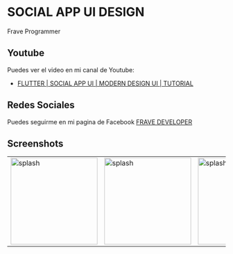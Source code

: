 # SOCIAL APP UI DESIGN

Frave Programmer

## Youtube

Puedes ver el video en mi canal de Youtube:

- [FLUTTER | SOCIAL APP UI | MODERN DESIGN UI | TUTORIAL](https://youtu.be/4lWHZE4zTkU)

## Redes Sociales

Puedes seguirme en mi pagina de Facebook
[FRAVE DEVELOPER](https://www.facebook.com/fraveDeveloper)

## Screenshots

<table>
  <tr>
    <td>   <img src="https://user-images.githubusercontent.com/76232843/105618666-f96cfd80-5db7-11eb-8e2f-b4ebdefd6df3.png" alt="splash" width="200"></td>
    <td>   <img src="https://user-images.githubusercontent.com/76232843/105618687-29b49c00-5db8-11eb-8256-6b5dc70458e0.png" alt="splash" width="200"></td>
    <td>   <img src="https://user-images.githubusercontent.com/76232843/105618693-3a651200-5db8-11eb-98a6-e3617ee0a225.png" alt="splash" width="200"></td>
    <td>   <img src="https://user-images.githubusercontent.com/76232843/105618700-4a7cf180-5db8-11eb-9197-16e2bbfa82be.png" alt="splash" width="200"></td>
  </tr>
</table>

